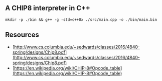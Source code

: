 ## A CHIP8 interpreter in C++

```
mkdir -p ./bin && g++ -g -std=c++0x ./src/main.cpp -o ./bin/main.bin
```

## Resources

- [http://www.cs.columbia.edu/~sedwards/classes/2016/4840-spring/designs/Chip8.pdf](http://www.cs.columbia.edu/~sedwards/classes/2016/4840-spring/designs/Chip8.pdf)
- [https://en.wikipedia.org/wiki/CHIP-8#Opcode_table](https://en.wikipedia.org/wiki/CHIP-8#Opcode_table)